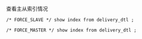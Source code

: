 查看主从索引情况

```
/* FORCE_SLAVE */ show index from delivery_dtl ;

/* FORCE_MASTER */ show index from delivery_dtl ;
```

